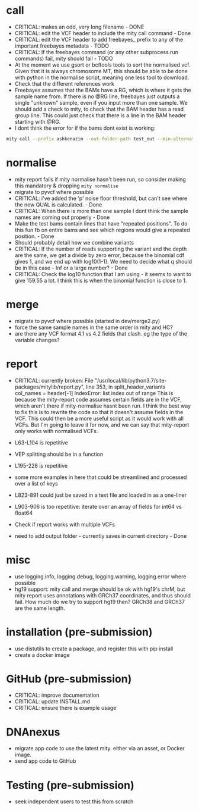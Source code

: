 # call
* CRITICAL: makes an odd, very long filename - DONE
* CRITICAL: edit the VCF header to include the mity call command - Done
* CRITICAL: edit the VCF header to add freebayes_ prefix to any of the important freebayes metadata - TODO
* CRITICAL: If the freebayes command (or any other subprocess.run commands) fail, mity should fail - TODO
* At the moment we use gsort or bcftools tools to sort the normalised vcf. Given that it is always chromosome MT, this should be able to be done with python in the normalise script, meaning one less tool to download.
* Check that the different references work
* Freebayes assumes that the BAMs have a RG, which is where it gets the sample name from. If there is no @RG line, freebayes just outputs a single "unknown" sample, even if you input more than one sample. We should add a check to mity, to check that the BAM header has a read group line. This could just check that there is a line in the BAM header starting with @RG.
* I dont think the error for if the bams dont exist is working:
```bash
mity call --prefix ashkenazim --out-folder-path test_out --min-alternate-fraction 0.5 --normalise bam_that_doesnt_exist.bam
```

# normalise
* mity report fails if mity normalise hasn't been run, so consider making this mandatory & dropping `mity normalise` 
* migrate to pyvcf where possible
* CRITICAL: i've added the 'p' noise floor threshold, but can't see where the new QUAL is calculated. - Done
* CRITICAL: When there is more than one sample I dont think the sample names are coming out properly - Done
* Make the test bams contain lines that have "repeated positions". To do this fun fb on entire bams and see which regions would give a repeated position. - Done
* Should probably detail how we combine variants
* CRITICAL: If the number of reads supporting the variant and the depth are the same, we get a divide by zero error, because the binomial cdf gives 1, and we end up with log10(1-1). We need to decide what q should be in this case - Inf or a large number? - Done
* CRITICAL: Check the log10 function that I am using - it seems to want to give 159.55 a lot. I think this is when the binomial function is close to 1.

# merge
* migrate to pyvcf where possible (started in dev/merge2.py)
* force the same sample names in the same order in mity and HC?
* are there any VCF format 4.1 vs 4.2 fields that clash. eg the type of the variable changes?

# report
* CRITICAL: currently broken:
    File "/usr/local/lib/python3.7/site-packages/mitylib/report.py", line 353, in split_header_variants
        col_names = header[-1]
    IndexError: list index out of range
This is because the mity-report code assumes certain fields are in the VCF, which aren't there if mity-normalise hasnt been run. I think the best way to fix this is to rewrite the code so that it doesn't assume fields in the VCF. This could then be a more useful script as it would work with all VCFs. But I'm going to leave it for now, and we can say that mity-report only works with normalised VCFs.

* L63-L104 is repetitive
* VEP splitting should be in a function
* L195-228 is repetitive
* some more examples in here that could be streamlined and processed over a list of keys
* L823-891 could just be saved in a text file and loaded in as a one-liner
* L903-906 is too repetitive: iterate over an array of fields for int64 vs float64
* Check if report works with multiple VCFs
* need to add output folder - currently saves in current directory - Done

# misc
* use logging.info, logging.debug, logging.warning, logging.error where possible
* hg19 support: mity call and merge should be ok with hg19's chrM, but mity report 
uses annotations with GRCh37 coordinates, and thus should fail. How much do we try 
to support hg19 then? GRCh38 and GRCh37 are the same length.

# installation (pre-submission)
* use distutils to create a package, and register this with pip install
* create a docker image

# GitHub (pre-submission)
* CRITICAL: improve documentation
* CRITICAL: update INSTALL.md
* CRITICAL: ensure there is example usage

# DNAnexus
* migrate app code to use the latest mity. either via an asset, or Docker image.
* send app code to GitHub

# Testing (pre-submission)
* seek independent users to test this from scratch
